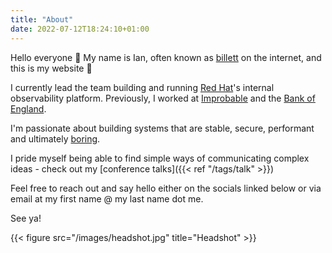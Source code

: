 ```yaml
---
title: "About"
date: 2022-07-12T18:24:10+01:00
---
```


Hello everyone 👋 My name is Ian, often known as [billett](https://twitter.com/billett_) on the internet, and this is my website 🎉

I currently lead the team building and running [Red Hat](https://www.redhat.com/en)'s internal observability platform. Previously, I worked at [Improbable](https://www.improbable.io/) and the [Bank of England](https://www.bankofengland.co.uk/).

I'm passionate about building systems that are stable, secure, performant and ultimately [boring](https://boringtechnology.club/).

I pride myself being able to find simple ways of communicating complex ideas - check out my [conference talks]({{< ref "/tags/talk" >}})



Feel free to reach out and say hello either on the socials linked below or via email at my first name @ my last name dot me.

See ya!

{{< figure src="/images/headshot.jpg" title="Headshot" >}}
